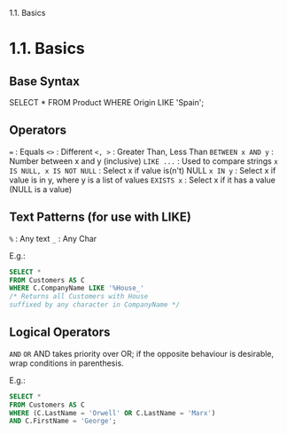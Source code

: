 1.1. Basics

# 1.1. Basics
## Base Syntax
SELECT *
FROM Product
WHERE Origin LIKE 'Spain';

## Operators
`=` : Equals
`<>` : Different
`<, >` : Greater Than, Less Than
`BETWEEN x AND y` : Number between x and y (inclusive)
`LIKE ...` : Used to compare strings
`x IS NULL, x IS NOT NULL` : Select x if value is(n't) NULL
`x IN y` : Select x if value is in y, where y is a list of values
`EXISTS x` : Select x if it has a value (NULL is a value)

## Text Patterns (for use with LIKE)
`%` : Any text
`_` : Any Char

E.g.:
```SQL
SELECT *
FROM Customers AS C
WHERE C.CompanyName LIKE '%House_'
/* Returns all Customers with House
suffixed by any character in CompanyName */
```

## Logical Operators

`AND`
`OR`
AND takes priority over OR; if the opposite behaviour is desirable, wrap conditions in parenthesis.

E.g.:
```SQL
SELECT *
FROM Customers AS C
WHERE (C.LastName = 'Orwell' OR C.LastName = 'Marx')
AND C.FirstName = 'George';
```